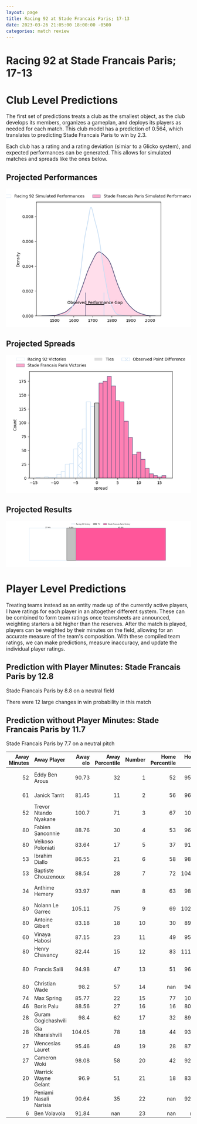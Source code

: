 ```yaml
---  
layout: page  
title: Racing 92 at Stade Francais Paris; 17-13  
date: 2023-03-26 21:05:00 18:00:00 -0500  
categories: match review  
---
```

# Racing 92 at Stade Francais Paris; 17-13

# Club Level Predictions


The first set of predictions treats a club as the smallest object, as the club develops its members, organizes a gameplan, and deploys its players as needed for each match. This club model has a prediction of 0.564, which translates to predicting Stade Francais Paris to win by 2.3.

Each club has a rating and a rating deviation (simiar to a Glicko system), and expected performances can be generated. This allows for simulated matches and spreads like the ones below.
## Projected Performances


![Projected Performances](plots/performances_2023-03-26-StadeFrancaisParis-Racing92.png)
## Projected Spreads


![Projected Spreads](plots/spreads_2023-03-26-StadeFrancaisParis-Racing92.png)
## Projected Results


![Projected Results](plots/resultbar_2023-03-26-StadeFrancaisParis-Racing92.png)
# Player Level Predictions


Treating teams instead as an entity made up of the currently active players, I have ratings for each player in an altogether different system. These can be combined to form team ratings once teamsheets are announced, weighting starters a bit higher than the reserves. After the match is played, players can be weighted by their minutes on the field, allowing for an accurate measure of the team's composition. With these compiled team ratings, we can make predictions, measure inaccuracy, and update the individual player ratings.
## Prediction with Player Minutes: Stade Francais Paris by 12.8


Stade Francais Paris by 8.8 on a neutral field

There were 12 large changes in win probability in this match
## Prediction without Player Minutes: Stade Francais Paris by 11.7


Stade Francais Paris by 7.7 on a neutral pitch



|   Away Minutes | Away Player            |   Away elo |   Away Percentile |   Number |   Home Percentile |   Home elo | Home Player             |   Home Minutes |
|---------------:|:-----------------------|-----------:|------------------:|---------:|------------------:|-----------:|:------------------------|---------------:|
|             52 | Eddy Ben Arous         |      90.73 |                32 |        1 |                52 |      95.58 | Moses Eneliko Alo-Emile |             67 |
|             61 | Janick Tarrit          |      81.45 |                11 |        2 |                56 |      96.82 | Mickaël Ivaldi          |             63 |
|             52 | Trevor Ntando Nyakane  |     100.7  |                71 |        3 |                67 |     100.1  | Giorgi Melikidze        |             53 |
|             80 | Fabien Sanconnie       |      88.76 |                30 |        4 |                53 |      96.39 | Paul Gabrillagues       |             80 |
|             80 | Veikoso Poloniati      |      83.64 |                17 |        5 |                37 |      91.43 | Marcos Kremer           |             80 |
|             53 | Ibrahim Diallo         |      86.55 |                21 |        6 |                58 |      98.57 | Romain Briatte          |             66 |
|             53 | Baptiste Chouzenoux    |      88.54 |                28 |        7 |                72 |     104.74 | Sekou Macalou           |             80 |
|             34 | Anthime Hemery         |      93.97 |               nan |        8 |                63 |      98.29 | Giovanni Habel Kuffner  |             80 |
|             80 | Nolann Le Garrec       |     105.11 |                75 |        9 |                69 |     102.32 | Morgan Parra            |             21 |
|             80 | Antoine Gibert         |      83.18 |                18 |       10 |                30 |      89.68 | Joris Segonds           |             80 |
|             60 | Vinaya Habosi          |      87.15 |                23 |       11 |                49 |      95.78 | Lester Etien            |             80 |
|             80 | Henry Chavancy         |      82.44 |                15 |       12 |                83 |     111.15 | Julien Delbouis         |             80 |
|             80 | Francis Saili          |      94.98 |                47 |       13 |                51 |      96.74 | Jeremy Charles Ward     |             80 |
|             80 | Christian Wade         |      98.2  |                57 |       14 |               nan |      94.63 | Harry Glover            |             51 |
|             74 | Max Spring             |      85.77 |                22 |       15 |                77 |     104.7  | Léo Barré               |             71 |
|             46 | Boris Palu             |      88.56 |                27 |       16 |                16 |      80.87 | James Hall              |             59 |
|             28 | Guram Gogichashvili    |      98.4  |                62 |       17 |                32 |      89.89 | Peniasi Dakuwaqa        |             29 |
|             28 | Gia Kharaishvili       |     104.05 |                78 |       18 |                44 |      93.64 | Paul Alo-Emile          |             27 |
|             27 | Wenceslas Lauret       |      95.46 |                49 |       19 |                28 |      87.61 | Kylan Hamdaoui          |              9 |
|             27 | Cameron Woki           |      98.08 |                58 |       20 |                42 |      92.65 | Laurent Panis           |             17 |
|             20 | Warrick Wayne Gelant   |      96.9  |                51 |       21 |                18 |      83.81 | Mathieu Hirigoyen       |             14 |
|             19 | Peniami Nasali Narisia |      90.64 |                35 |       22 |               nan |      92.36 | Vasil Kakovin           |             13 |
|              6 | Ben Volavola           |      91.84 |               nan |       23 |               nan |     nan    | nan                     |            nan |

